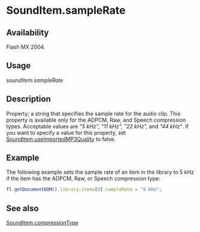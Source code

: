 # SoundItem.sampleRate

## Availability

Flash MX 2004.

## Usage

*soundItem.sampleRate*

## Description

Property; a string that specifies the sample rate for the audio clip. This property is available only for the ADPCM, Raw, and Speech compression types. Acceptable values are *"5 kHz", "11 kHz", "22 kHz",* and *"44 kHz"*.
If you want to specify a value for this property, set [SoundItem.useImportedMP3Quality](../SoundItem_object/SoundItem13.md) to false.

## Example

The following example sets the sample rate of an item in the library to 5 kHz if the item has the ADPCM, Raw, or Speech compression type:

```javascript
fl.getDocumentDOM().library.items[0].sampleRate = "5 kHz";
```

## See also

[SoundItem.compressionType](../SoundItem_object/SoundItem2.md)
